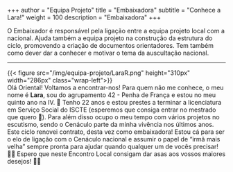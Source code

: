 +++
author = "Equipa Projeto"
title = "Embaixadora"
subtitle = "Conhece a Lara!"
weight = 100
description = "Embaixadora"
+++

O Embaixador é responsável pela ligação entre a equipa projeto local com a nacional. Ajuda também a equipa projeto na construção da estrutura do ciclo, promovendo a criação de documentos orientadores. Tem também como dever dar a conhecer e motivar o tema da auscultação nacional. 

---

<!--more-->

{{< figure src="/img/equipa-projeto/LaraR.png" height="310px" width="286px" class="wrap-left">}}
​  
Olá Oriental! 
Voltamos a encontrar-nos! Para quem não me conhece, o meu nome é **Lara**, sou do agrupamento 42 - Penha de França e estou no meu quinto ano na IV. 🚨
Tenho 22 anos e estou prestes a terminar a licenciatura em Serviço Social do ISCTE (esperemos que consiga entrar no mestrado que quero 🤞). Para além disso ocupo o meu tempo com vários projetos no escutismo, sendo o Cenáculo parte da minha vivência nos últimos anos.
Este ciclo renovei contrato, desta vez como embaixadora! Estou cá para ser o elo de ligação com o Cenáculo nacional e assumir o papel de “irmã mais velha” sempre pronta para ajudar quando qualquer um de vocês precisar! 🫶🏻
Espero que neste Encontro Local consigam dar asas aos vossos maiores desejos! 🐦‍🔥

​